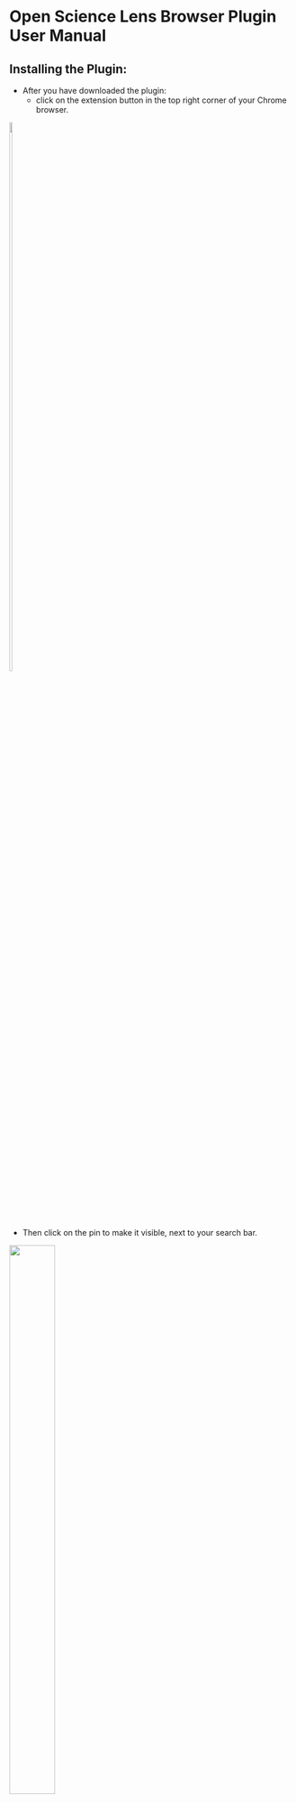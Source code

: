 # Open Science Lens Browser Plugin User Manual

## Installing the Plugin:

* After you have downloaded the plugin:
  * click on the extension button in the top right corner of your Chrome browser.  
<img src="./images-plugin/extension-button.PNG" width="10%" height="50%">

  * Then click on the pin to make it visible, next to your search bar.  
<img src="./images-plugin/extension-list.PNG" width="40%" height="50%">

## Plugin Settings:

By clicking the gear on the top right of the side panel you will be lead to the settings page.  
<img src="./images-plugin/settings-select.PNG" width="40%" height="50%">
<img src="./images-plugin/settings-menu.PNG" width="18%" height="50%">

By clicking the desired category a list will open with the available settings. There are two types of settings: "general" and "other" with "other" being a filter mechanism for each type of doi.

General settings:  
<img src="./images-plugin/settings-general.PNG" width="30%" height="50%">

There are three available types of settings: Language, AutoScan and Show Badge.  
* Language:
  * English

* AutoScan:  
  * Manual: you have to click the "Scan" button.
  * Auto: scans at certain intervals.
  * On Page Load: scans once automatically when page loads.

  <img src="./images-plugin/settings-general-scanning.PNG" width="30%" height="50%">

* Show Badge:
	Show badge is a settings that allows a user to access the desirable DOI only through the list on the side panel. That way there is no externeal infulence on the website.
  * On  
	<img src="./images-plugin/scan-badge-on.PNG" width="40%" height="50%">

  * Off  
	<img src="./images-plugin/scan-badge-off.PNG" width="40%" height="50%">

Other settings:

There are five available types of settings:

* Dataset
* Publication
* Software
* Project
* Other

Each of them controls what is shown for each type. (example shown is for Dataset)

<img src="./images-plugin/settings-publication.PNG" width="20%" height="50%">
<img src="./images-plugin/scan-publication-filter.PNG" width="35%" height="50%">

## Login

Clicking the "Login" button will open a new tab with the Open Science Lens WebApp for the user to log in. Once logged in it will show the user's name.

<img src="./images-plugin/login.PNG" width="30%" height="50%">
<img src="./images-plugin/login-successful.PNG" width="40%" height="50%">  
<img src="./images-plugin/login-successful-name.PNG" width="60%" height="50%">

## Scanning:

There are multiple ways to scan (manually, automatically or on page load) resulting in:
* a list in the side panel  
<img src="./images-plugin/scanned.PNG" width="60%" height="50%">

* possible badges on the website.  
<img src="./images-plugin/scanned-badges.PNG" width="60%" height="50%">

## Clearing:

Clear can be done by clicking on the "Clear" button and can be used to clean the side panel and the website from all the available information if the user doesn't want to see it.  
<img src="./images-plugin/clear.PNG" width="40%" height="50%">

## Highlight and search OpenAIRE:

Highlight a certain word or phrase and right click on it. Then click on the option "Explore OpenAIRE". It will open a new tab on the OpenAIRE website with the search term you have highlighted.  
<img src="./images-plugin/highlight-menu.PNG" width="50%" height="50%">

## Visit OpenAIRE:

In the side panel by clicking the button "Visit OpenAIRE" it will open a new tab and take you to the OpenAIRE website.  
<img src="./images-plugin/visit-openaire.PNG" width="40%" height="50%">

## Visit Open Science Lens Github repository:

In the side panel by clicking the button "Embed Open Science Lens to your page" it will open a new tab and take you to the Github repository where you will find information about the Open Science Lens Widget.  
<img src="./images-plugin/visit-github.PNG" width="40%" height="50%">

## DOI in side panel:

By clicking on the DOI in the side panel you see the general information that is available to you through OpenAIRE and further more you can click on the sliders to access the value of that information.  
<img src="./images-plugin/single-doi-select.PNG" width="40%" height="50%">
<img src="./images-plugin/single-doi-info.PNG" width="30%" height="50%">

## DOI and Badges:

Similarly by clicking on a badge next to the DOI you want, you'll see the general information that is available to you through OpenAIRE and further more you can click on the sliders to access the value of that information.  
<img src="./images-plugin/single-doi-badge-select.PNG" width="60%" height="50%">  
<img src="./images-plugin/single-doi-badge-info.PNG" width="40%" height="50%">

## Widget Blocker:

If there is both a plugin installed and activated and a widget in a website, depending on the widget settings, the widget might not allow the plugin to scan.  
<!-- <img src="./images-plugin/widget-blocker.PNG" width="40%" height="50%"> -->
